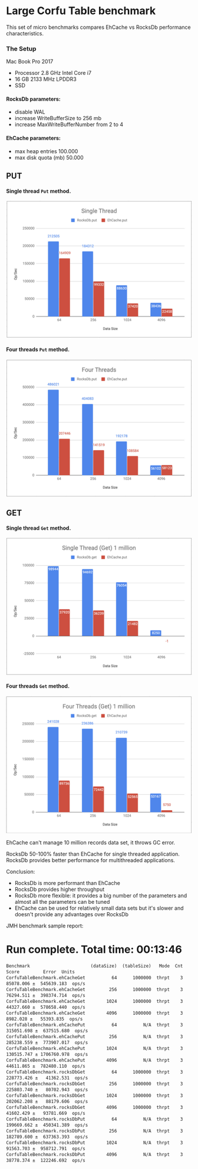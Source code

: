
# Large Corfu Table benchmark

This set of micro benchmarks compares EhCache vs RocksDb performance characteristics.

### The Setup
Mac Book Pro 2017
 - Processor 2.8 GHz Intel Core i7
 - 16 GB 2133 MHz LPDDR3
 - SSD

#### RocksDb parameters:
 - disable WAL
 - increase WriteBufferSize to 256 mb
 - increase MaxWriteBufferNumber from 2 to 4

#### EhCache parameters:
 - max heap entries 100.000
 - max disk quota (mb) 50.000

## PUT
#### Single thread `Put` method. 

![Put. Single Thread performance benchmark](img/single-thread-put.jpg)


#### Four threads `Put` method.
 
![Put. Four Threads performance benchmark](img/four-threads-put.jpg)

## GET
#### Single thread `Get` method. 

![Get. Single Thread performance benchmark, 1 million records](img/single-thread-get-1-mil.jpg)


#### Four threads `Get` method.
 
![Get. Four Threads performance benchmark, 1 million records](img/four-threads-get-1-mil.jpg)

EhCache can't manage 10 million records data set, it throws GC error.

RocksDb 50-100% faster than EhCache for single threaded application.
RocksDb provides better performance for multithreaded applications.

Conclusion:
  - RocksDb is more performant than EhCache
  - RocksDb provides higher throughput
  - RocksDb more flexible: it provides a big number of the parameters and almost all the parameters can be tuned
  - EhCache can be used for relatively small data sets but it's slower and doesn't provide any advantages over RocksDb

JMH benchmark sample report:
# Run complete. Total time: 00:13:46

```
Benchmark                       (dataSize)  (tableSize)   Mode  Cnt       Score         Error  Units
CorfuTableBenchmark.ehCacheGet          64      1000000  thrpt    3   85078.006 ±  545639.183  ops/s
CorfuTableBenchmark.ehCacheGet         256      1000000  thrpt    3   76294.511 ±  398374.714  ops/s
CorfuTableBenchmark.ehCacheGet        1024      1000000  thrpt    3   44327.660 ±  578658.440  ops/s
CorfuTableBenchmark.ehCacheGet        4096      1000000  thrpt    3    8982.028 ±   55393.835  ops/s
CorfuTableBenchmark.ehCachePut          64          N/A  thrpt    3  315051.698 ±  637515.680  ops/s
CorfuTableBenchmark.ehCachePut         256          N/A  thrpt    3  285238.559 ±  773907.017  ops/s
CorfuTableBenchmark.ehCachePut        1024          N/A  thrpt    3  130515.747 ± 1706760.978  ops/s
CorfuTableBenchmark.ehCachePut        4096          N/A  thrpt    3   44611.865 ±  782480.110  ops/s
CorfuTableBenchmark.rocksDbGet          64      1000000  thrpt    3  228773.426 ±   41362.531  ops/s
CorfuTableBenchmark.rocksDbGet         256      1000000  thrpt    3  225803.740 ±   80702.943  ops/s
CorfuTableBenchmark.rocksDbGet        1024      1000000  thrpt    3  202062.208 ±   88179.606  ops/s
CorfuTableBenchmark.rocksDbGet        4096      1000000  thrpt    3   41602.429 ±   93781.669  ops/s
CorfuTableBenchmark.rocksDbPut          64          N/A  thrpt    3  199669.662 ±  450341.389  ops/s
CorfuTableBenchmark.rocksDbPut         256          N/A  thrpt    3  182789.600 ±  637363.393  ops/s
CorfuTableBenchmark.rocksDbPut        1024          N/A  thrpt    3   91563.703 ±  958712.791  ops/s
CorfuTableBenchmark.rocksDbPut        4096          N/A  thrpt    3   38778.374 ±  122246.692  ops/s 
```
